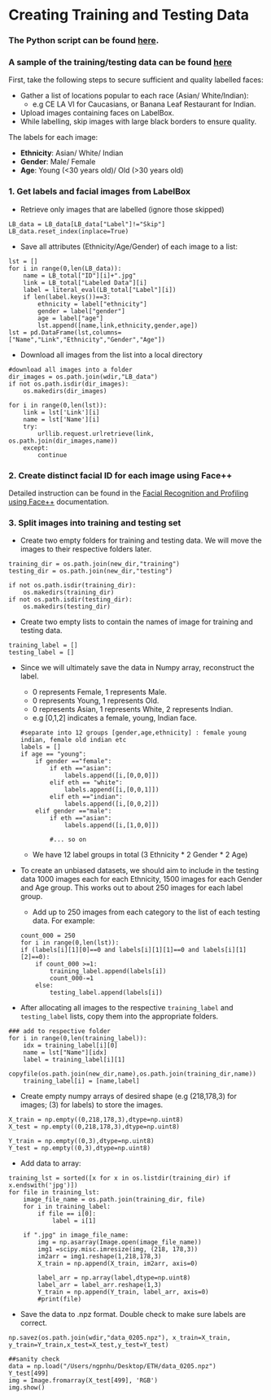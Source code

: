

# Creating Training and Testing Data

### The Python script can be found [here](scripts/create_training+testing_npz.py).

### A sample of the training/testing data can be found [here](data/data_10ea.npz)

First, take the following steps to secure sufficient and quality labelled faces: 
* Gather a list of locations popular to each race (Asian/ White/Indian):
    * e.g CE LA VI for Caucasians, or Banana Leaf Restaurant for Indian.
* Upload images containing faces on LabelBox.
* While labelling, skip images with large black borders to ensure quality.

The labels for each image:

* **Ethnicity**: Asian/ White/ Indian
* **Gender**: Male/ Female
* **Age**: Young (<30 years old)/ Old (>30 years old)


### 1. Get labels and facial images from LabelBox

* Retrieve only images that are labelled (ignore those skipped)
```sosense
LB_data = LB_data[LB_data["Label"]!="Skip"]
LB_data.reset_index(inplace=True)
```
* Save all attributes (Ethnicity/Age/Gender) of each image to a list:
```sosense
lst = []
for i in range(0,len(LB_data)):
    name = LB_total["ID"][i]+".jpg"
    link = LB_total["Labeled Data"][i]
    label = literal_eval(LB_total["Label"][i])
    if len(label.keys())==3:
        ethnicity = label["ethnicity"]
        gender = label["gender"]
        age = label["age"]
        lst.append([name,link,ethnicity,gender,age])
lst = pd.DataFrame(lst,columns=["Name","Link","Ethnicity","Gender","Age"])
```
* Download all images from the list into a local directory
```sosense
#download all images into a folder
dir_images = os.path.join(wdir,"LB_data")
if not os.path.isdir(dir_images):
    os.makedirs(dir_images)

for i in range(0,len(lst)):
    link = lst['Link'][i]
    name = lst['Name'][i]
    try:
        urllib.request.urlretrieve(link, os.path.join(dir_images,name))
    except:
        continue
```

### 2. Create distinct facial ID for each image using Face++ 
Detailed instruction can be found in the [Facial Recognition and Profiling using Face++](Facial_detection_Face++.md) documentation.

### 3. Split images into training and testing set
* Create two empty folders for training and testing data. We will move the images to their respective folders later.
```sosense
training_dir = os.path.join(new_dir,"training")
testing_dir = os.path.join(new_dir,"testing")

if not os.path.isdir(training_dir):
    os.makedirs(training_dir)
if not os.path.isdir(testing_dir):
    os.makedirs(testing_dir)
```
* Create two empty lists to contain the names of image for training and testing data.
```sosense
training_label = []
testing_label = []
```
* Since we will ultimately save the data in Numpy array, reconstruct the label.
    * 0 represents Female, 1 represents Male.
    * 0 represents Young, 1 represents Old.
    * 0 represents Asian, 1 represents White, 2 represents Indian.
    * e.g [0,1,2] indicates a female, young, Indian face.
    
    ```sosense
    #separate into 12 groups [gender,age,ethnicity] : female young indian, female old indian etc
    labels = [] 
    if age == "young":
        if gender =="female":
            if eth =="asian":
                labels.append([i,[0,0,0]])
            elif eth == "white":
                labels.append([i,[0,0,1]])
            elif eth =="indian":
                labels.append([i,[0,0,2]])
        elif gender =="male":
            if eth =="asian":
                labels.append([i,[1,0,0]])
                
            #... so on
    ```
    * We have 12 label groups in total (3 Ethnicity * 2 Gender * 2 Age)

* To create an unbiased datasets, we should aim to include in the testing data 1000 images each for each Ethnicity, 1500 images for each Gender and Age group. This works out to about 250 images for each label group.
    * Add up to 250 images from each category to the list of each testing data. For example:
    ```sosense
    count_000 = 250
    for i in range(0,len(lst)):
    if (labels[i][1][0]==0 and labels[i][1][1]==0 and labels[i][1][2]==0):
        if count_000 >=1:
            training_label.append(labels[i])
            count_000-=1
        else: 
            testing_label.append(labels[i])
    ```
    
* After allocating all images to the respective `training_label` and `testing_label` lists, copy them into the appropriate folders.
```sosense
### add to respective folder
for i in range(0,len(training_label)):
    idx = training_label[i][0]
    name = lst["Name"][idx]
    label = training_label[i][1]
    copyfile(os.path.join(new_dir,name),os.path.join(training_dir,name))
    training_label[i] = [name,label]
```
* Create empty numpy arrays of desired shape (e.g (218,178,3) for images; (3) for labels) to store the images.
```sosense
X_train = np.empty((0,218,178,3),dtype=np.uint8)
X_test = np.empty((0,218,178,3),dtype=np.uint8)

Y_train = np.empty((0,3),dtype=np.uint8)
Y_test = np.empty((0,3),dtype=np.uint8)
```
* Add data to array:
```sosense
training_lst = sorted([x for x in os.listdir(training_dir) if x.endswith('jpg')])
for file in training_lst:
    image_file_name = os.path.join(training_dir, file)
    for i in training_label:
        if file == i[0]:
            label = i[1]
            
    if ".jpg" in image_file_name:
        img = np.asarray(Image.open(image_file_name))
        img1 =scipy.misc.imresize(img, (218, 178,3))
        im2arr = img1.reshape(1,218,178,3)
        X_train = np.append(X_train, im2arr, axis=0)

        label_arr = np.array(label,dtype=np.uint8)
        label_arr = label_arr.reshape(1,3) 
        Y_train = np.append(Y_train, label_arr, axis=0)
        #print(file)
 ```
 * Save the data to .npz format. Double check to make sure labels are correct.
 ```sosense
 np.savez(os.path.join(wdir,"data_0205.npz"), x_train=X_train, y_train=Y_train,x_test=X_test,y_test=Y_test)

##sanity check
data = np.load("/Users/ngpnhu/Desktop/ETH/data_0205.npz")
Y_test[499]
img = Image.fromarray(X_test[499], 'RGB')
img.show()
 ```

